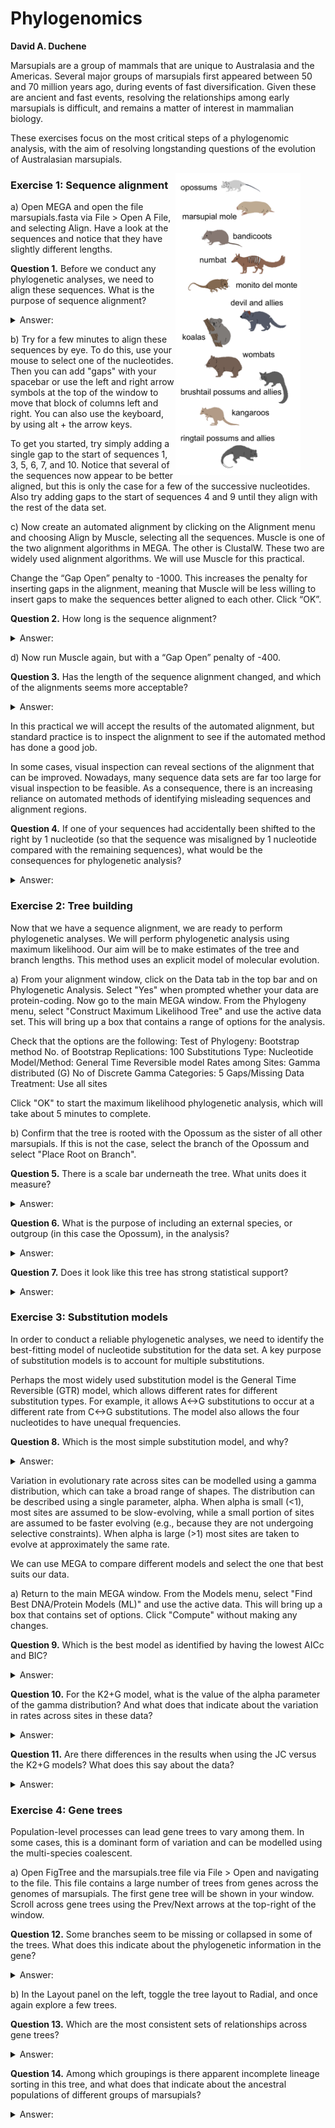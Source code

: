 # Phylogenomics

**David A. Duchene**


Marsupials are a group of mammals that are unique to Australasia and the Americas. Several major groups of marsupials first appeared between 50 and 70 million years ago, during events of fast diversification. Given these are ancient and fast events, resolving the relationships among early marsupials is difficult, and remains a matter of interest in mammalian biology.

These exercises focus on the most critical steps of a phylogenomic analysis, with the aim of resolving longstanding questions of the evolution of Australasian marsupials.

<figure>
  <img  align="right" src="marsupials.png" alt="" width=200 title="">
</figure>

### Exercise 1: Sequence alignment

a) Open MEGA and open the file marsupials.fasta via File > Open A File, and selecting Align. Have a look at the sequences and notice that they have slightly different lengths.


**Question 1.** Before we conduct any phylogenetic analyses, we need to align these sequences. What is the purpose of sequence alignment?

<details>
  <summary>Answer:</summary>

*The purpose of sequence alignment is to maximise the number of sites that we can infer as including homologous characters (i.e., those that have been inherited from a common ancestor). Sequences are aligned by inserting "gaps" where insertions and deletions are likely to have occurred.*

</details>


b) Try for a few minutes to align these sequences by eye. To do this, use your mouse to select one of the nucleotides. Then you can add "gaps" with your spacebar or use the left and right arrow symbols at the top of the window to move that block of columns left and right. You can also use the keyboard, by using alt + the arrow keys.

To get you started, try simply adding a single gap to the start of sequences 1, 3, 5, 6, 7, and 10. Notice that several of the sequences now appear to be better aligned, but this is only the case for a few of the successive nucleotides. Also try adding gaps to the start of sequences 4 and 9 until they align with the rest of the data set.

c) Now create an automated alignment by clicking on the Alignment menu and choosing Align by Muscle, selecting all the sequences. Muscle is one of the two alignment algorithms in MEGA. The other is ClustalW. These two are widely used alignment algorithms. We will use Muscle for this practical.

Change the “Gap Open” penalty to -1000. This increases the penalty for inserting gaps in the alignment, meaning that Muscle will be less willing to insert gaps to make the sequences better aligned to each other. Click “OK”.


**Question 2.** How long is the sequence alignment?

<details>
  <summary>Answer:</summary>

*This sequence alignment is 1318 sites long.*

</details>


d) Now run Muscle again, but with a “Gap Open” penalty of -400.


**Question 3.** Has the length of the sequence alignment changed, and which of the alignments seems more acceptable?

<details>
  <summary>Answer:</summary>

*The length of the alignment has slightly increased to 1321. The reduced penalty for inserting gaps has led to the addition of a few sites overall.*

</details>


In this practical we will accept the results of the automated alignment, but standard practice is to inspect the alignment to see if the automated method has done a good job.

In some cases, visual inspection can reveal sections of the alignment that can be improved. Nowadays, many sequence data sets are far too large for visual inspection to be feasible. As a consequence, there is an increasing reliance on automated methods of identifying misleading sequences and alignment regions.


**Question 4.** If one of your sequences had accidentally been shifted to the right by 1 nucleotide (so that the sequence was misaligned by 1 nucleotide compared with the remaining sequences), what would be the consequences for phylogenetic analysis?

<details>
  <summary>Answer:</summary>

*This would lead to a very large estimated genetic divergence between this sequence and the rest of the data set. Overall, we would estimate the data set to have a very large substitution rate. The branch leading to that taxon would be estiamted to be very long, and the taxon would probably be placed incorrectly as a distant relative of all other taxa.*

</details>


### Exercise 2: Tree building

Now that we have a sequence alignment, we are ready to perform phylogenetic analyses. We will perform phylogenetic analysis using maximum likelihood. Our aim will be to make estimates of the tree and branch lengths. This method uses an explicit model of molecular evolution.

a) From your alignment window, click on the Data tab in the top bar and on Phylogenetic Analysis. Select "Yes" when prompted whether your data are protein-coding. Now go to the main MEGA window. From the Phylogeny menu, select "Construct Maximum Likelihood Tree" and use the active data set. This will bring up a box that contains a range of options for the analysis.

Check that the options are the following:
Test of Phylogeny: Bootstrap method
No. of Bootstrap Replications: 100
Substitutions Type: Nucleotide
Model/Method: General Time Reversible model
Rates among Sites: Gamma distributed (G)
No of Discrete Gamma Categories: 5
Gaps/Missing Data Treatment: Use all sites

Click "OK" to start the maximum likelihood phylogenetic analysis, which will take about 5 minutes to complete.

b) Confirm that the tree is rooted with the Opossum as the sister of all other marsupials. If this is not the case, select the branch of the Opossum and select "Place Root on Branch".


**Question 5.** There is a scale bar underneath the tree. What units does it measure?

<details>
  <summary>Answer:</summary>

*The scale bar measures expected molecular substitutions per site.*

</details>


**Question 6.** What is the purpose of including an external species, or outgroup (in this case the Opossum), in the analysis?

<details>
  <summary>Answer:</summary>

*The inclusion of an external species allows us to infer the position of the root and therefore the order of divergence events in time.*

</details>


**Question 7.** Does it look like this tree has strong statistical support?

<details>
  <summary>Answer:</summary>

*Some branches have high support, but most ancient or "deep" branches have very low support. This means that we cannot draw strong conclusions about the early divegence of marsupials from the genomic region analysed.*

</details>


### Exercise 3: Substitution models

In order to conduct a reliable phylogenetic analyses, we need to identify the best-fitting model of nucleotide substitution for the data set. A key purpose of substitution models is to account for multiple substitutions.

Perhaps the most widely used substitution model is the General Time Reversible (GTR) model, which allows different rates for different substitution types. For example, it allows A<->G substitutions to occur at a different rate from C<->G substitutions. The model also allows the four nucleotides to have unequal frequencies.


**Question 8.** Which is the most simple substitution model, and why?

<details>
  <summary>Answer:</summary>

*Jukes-Cantor is the most simple model because it assumes that the transition probabilities among all nucleotides are identical. Base frequencies are also assumed to be equal.*

</details>


Variation in evolutionary rate across sites can be modelled using a gamma distribution, which can take a broad range of shapes. The distribution can be described using a single parameter, alpha. When alpha is small (<1), most sites are assumed to be slow-evolving, while a small portion of sites are assumed to be faster evolving (e.g., because they are not undergoing selective constraints). When alpha is large (>1) most sites are taken to evolve at approximately the same rate.

We can use MEGA to compare different models and select the one that best suits our data.

a) Return to the main MEGA window. From the Models menu, select "Find Best DNA/Protein Models (ML)" and use the active data. This will bring up a box that contains set of options. Click "Compute" without making any changes.


**Question 9.** Which is the best model as identified by having the lowest AICc and BIC?

<details>
  <summary>Answer:</summary>

*The model with the lowest AICc and BIC is the K2+G model. This model allows for different rates for transitions versus transversions, while assuming equal base frequencies. It also takes evolutionary rates across sites to follow a gamma distribution.*

</details>


**Question 10.** For the K2+G model, what is the value of the alpha parameter of the gamma distribution? And what does that indicate about the variation in rates across sites in these data?

<details>
  <summary>Answer:</summary>

*The alpha parameter is estimated to be 0.56. This is much below 1, and suggests that there is substantial amounts of rate variation across sites. This means that many sites are evolving slowly and a few sites are evolving rapidly.*

</details>


**Question 11.** Are there differences in the results when using the JC versus the K2+G models? What does this say about the data?

<details>
  <summary>Answer:</summary>

*While some branches have different length, the relationships are identical regardless of the model used for inference. This suggests that the tree signal is robust to the substitution model used.*

</details>


### Exercise 4: Gene trees

Population-level processes can lead gene trees to vary among them. In some cases, this is a dominant form of variation and can be modelled using the multi-species coalescent.

a) Open FigTree and the marsupials.tree file via File > Open and navigating to the file. This file contains a large number of trees from genes across the genomes of marsupials. The first gene tree will be shown in your window. Scroll across gene trees using the Prev/Next arrows at the top-right of the window.


**Question 12.** Some branches seem to be missing or collapsed in some of the trees. What does this indicate about the phylogenetic information in the gene?

<details>
  <summary>Answer:</summary>

*These branches are not missing but are extremely short (they effectively have length 0). This suggests that the genes contain very little information about these parts of the tree. One explanation is that these events happened in quick succession, such that no molecular changes occurred.*

</details>


b) In the Layout panel on the left, toggle the tree layout to Radial, and once again explore a few trees.


**Question 13.** Which are the most consistent sets of relationships across gene trees?

<details>
  <summary>Answer:</summary>

*The koala and wombat are nearly always identified as sister clades, and so are the tasmanian devil and numbat. The grouping of the two possums and the kangaroo are also very common. Gene trees seem to have substantial incongruence regarding other relationships.*

</details>


**Question 14.** Among which groupings is there apparent incomplete lineage sorting in this tree, and what does that indicate about the ancestral populations of different groups of marsupials?

<details>
  <summary>Answer:</summary>

*The relationships among the possums and the kangaroos seem to be affected by incomplete lineage sorting, as are the relationships at the root of the marsupial mole branch. This suggests that there was substantial exchange in the early stages of the diversification of these groupings of marsupials. These divergences were likely very fast events and population sizes relatively large, leading to incomplete lineage sorting and therefore widespread incongruence among gene trees.*

</details>